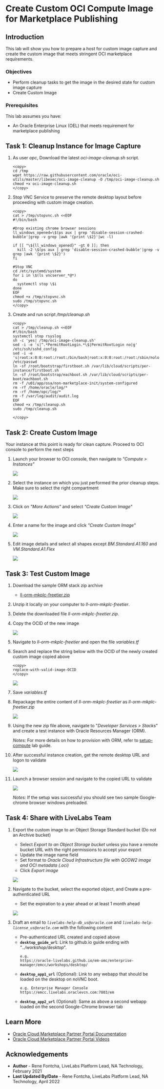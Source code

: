 # Create Custom OCI Compute Image for Marketplace Publishing

## Introduction
This lab will show you how to prepare a host for custom image capture and create the custom image that meets stringent OCI marketplace requirements.

### Objectives
- Perform cleanup tasks to get the image in the desired state for custom image capture
- Create Custom Image

### Prerequisites
This lab assumes you have:
- An Oracle Enterprise Linux (OEL) that meets requirement for marketplace publishing

## Task 1: Cleanup Instance for Image Capture   

1. As user *opc*, Download the latest *oci-image-cleanup.sh* script.

    ```
    <copy>
    cd /tmp
    wget https://raw.githubusercontent.com/oracle/oci-utils/master/libexec/oci-image-cleanup -O /tmp/oci-image-cleanup.sh
    chmod +x oci-image-cleanup.sh
    </copy>
    ```

2. Stop VNC Service to preserve the remote desktop layout before proceeding with custom image creation.

    ```
    <copy>
    cat > /tmp/stopvnc.sh <<EOF
    #!/bin/bash

    #Drop existing chrome browser sessions
    ll_windows_opened=\$(ps aux | grep 'disable-session-crashed-bubble'|grep -v grep |awk '{print \$2}'|wc -l)

    if [[ "\${ll_windows_opened}" -gt 0 ]]; then
      kill -2 \$(ps aux | grep 'disable-session-crashed-bubble'|grep -v grep |awk '{print \$2}')
    fi

    #Stop VNC
    cd /etc/systemd/system
    for i in \$(ls vncserver_*@*)
    do
      systemctl stop \$i
    done
    EOF
    chmod +x /tmp/stopvnc.sh
    sudo /tmp/stopvnc.sh
    </copy>
    ```

2. Create and run script */tmp/cleanup.sh*

    ```
    <copy>
    cat > /tmp/cleanup.sh <<EOF
    #!/bin/bash
    systemctl stop rsyslog
    sh -c 'yes| /tmp/oci-image-cleanup.sh'
    sed -i -e 's|^.*PermitRootLogin.*\$|PermitRootLogin no|g' /etc/ssh/sshd_config
    sed -i -e 's|root:x:0:0:root:/root:/bin/bash|root:x:0:0:root:/root:/sbin/nologin|g' /etc/passwd
    ln -sf /root/bootstrap/firstboot.sh /var/lib/cloud/scripts/per-instance/firstboot.sh
    ln -sf /root/bootstrap/eachboot.sh /var/lib/cloud/scripts/per-boot/eachboot.sh
    rm -f /u01/app/osa/non-marketplace-init/system-configured
    rm -rf /home/oracle/log/*
    rm -rf /home/opc/log/*
    rm -f /var/log/audit/audit.log
    EOF
    chmod +x /tmp/cleanup.sh
    sudo /tmp/cleanup.sh

    </copy>
    ```

## Task 2: Create Custom Image   

Your instance at this point is ready for clean capture. Proceed to OCI console to perform the next steps

1. Launch your browser to OCI console, then navigate to *"Compute > Instances"*

    ![](./images/select-instance-1.png " ")

2. Select the instance on which you just performed the prior cleanup steps. Make sure to select the right compartment

    ![](./images/select-instance-2.png " ")

3. Click on *"More Actions"* and select *"Create Custom Image"*

    ![](./images/create-image-1.png " ")

4. Enter a name for the image and click *"Create Custom Image"*

    ![](./images/create-image-2.png " ")

5. Edit image details and select all shapes except *BM.Standard.A1.160* and *VM.Standard.A1.Flex*

    ![](./images/create-image-3.png " ")

## Task 3: Test Custom Image   

1. Download the sample ORM stack zip archive

    - [ll-orm-mkplc-freetier.zip](https://objectstorage.us-ashburn-1.oraclecloud.com/p/Ma3anAntwyF54E289zRxemySTIA2RZcOcq1jPZ_ZRiV3lhedYJSw3qCRnnU9K__M/n/natdsecurity/b/stack/o/ll-orm-mkplc-freetier.zip)

2. Unzip it locally on your computer to *ll-orm-mkplc-freetier*.
3. Delete the downloaded file *ll-orm-mkplc-freetier.zip*.
4. Copy the OCID of the new image

    ![](./images/get-image-ocid.png " ")

5. Navigate to *ll-orm-mkplc-freetier* and open the file *variables.tf*

6. Search and replace the string below with the OCID of the newly created custom image copied above

    ```
    <copy>
    replace-with-valid-image-OCID
    </copy>
    ```

    ![](./images/update-image-ocid.png " ")

7. Save *variables.tf*
8. Repackage the entire content of *ll-orm-mkplc-freetier* as  *ll-orm-mkplc-freetier.zip*

    ![](./images/zip-orm-stack.png " ")

9. Using the new zip file above, navigate to "*Developer Services > Stacks*" and create a test instance with Oracle Resources Manager (ORM).

    *Notes:* For more details on how to provision with ORM, refer to [setup-compute](https://oracle-livelabs.github.io/common/sample-livelabs-templates/sample-workshop-novnc/workshops/freetier/?lab=setup-compute-novnc-ssh) lab guide.

10. After successful instance creation, get the remote desktop URL and logon to validate

    ![](./images/get-remote-desktop-url.png " ")

11. Launch a browser session and navigate to the copied URL to validate

    ![](./images/remote-desktop-landing.png " ")

    *Notes:* If the setup was successful you should see two sample Google-chrome browser windows preloaded.

## Task 4: Share with LiveLabs Team   
1. Export the custom image to an Object Storage Standard bucket (Do not an Archive bucket)

    - Select *Export to an Object Storage bucket* unless you have a remote bucket URL with the right permissions to accept your export
    - Update the image name field
    - Set format to *Oracle Cloud Infrastructure file with QCOW2 image and OCI metadata (.oci)*
    - Click *Export image*

    ![](./images/export-image.png " ")

2. Navigate to the bucket, select the exported object, and Create a pre-authenticated URL

    - Set the expiration to a year ahead or at least 1 month ahead

    ![](./images/create-pre-auth-url.png " ")

3. Draft an email to *`livelabs-help-db_us@oracle.com`* and *`livelabs-help-license_us@oracle.com`* with the following content

    - Pre-authenticated URL created and copied above
    - **`desktop_guide_url`**: Link to github.io guide ending with "*../workshop/desktop*".
      ```
      e.g.
      https://oracle-livelabs.github.io/em-omc/enterprise-manager/emcc/workshops/desktop/
      ```
    - **`desktop_app1_url`** (Optional): Link to any webapp that should be loaded on the desktop on noVNC boot.
      ```
      e.g. Enterprise Manager Console
      https://emcc.livelabs.oraclevcn.com:7803/em
      ```
    - **`desktop_app2_url`** (Optional): Same as above a second webapp loaded on the second Google-Chrome browser tab


## Learn More
* [Oracle Cloud Marketplace Partner Portal Documentation](https://docs.oracle.com/en/cloud/marketplace/partner-portal/index.html)
* [Oracle Cloud Marketplace Partner Portal Videos](https://docs.oracle.com/en/cloud/marketplace/partner-portal/videos.html)


## Acknowledgements
* **Author** - Rene Fontcha, LiveLabs Platform Lead, NA Technology, February 2021
* **Last Updated By/Date** - Rene Fontcha, LiveLabs Platform Lead, NA Technology, April 2022
